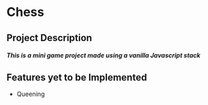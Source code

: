 ﻿# Chess

## Project Description

##### This is a mini game project made using a vanilla Javascript stack

## Features yet to be Implemented

* Queening
